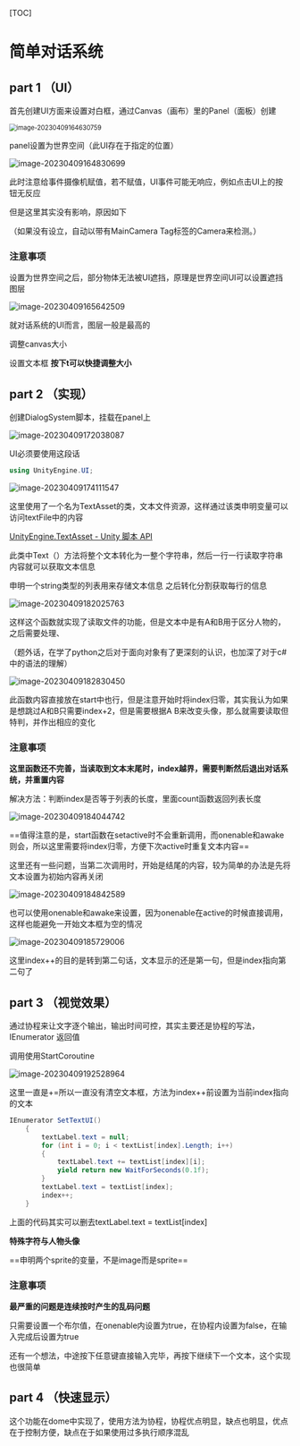 [TOC]

# 简单对话系统

## part 1					（UI）

首先创建UI方面来设置对白框，通过Canvas（画布）里的Panel（面板）创建

<img src="C:\Users\Pluto\AppData\Roaming\Typora\typora-user-images\image-20230409164630759.png" alt="image-20230409164630759" style="zoom: 80%;" />

panel设置为世界空间（此UI存在于指定的位置）

![image-20230409164830699](C:\Users\Pluto\AppData\Roaming\Typora\typora-user-images\image-20230409164830699.png)

此时注意给事件摄像机赋值，若不赋值，UI事件可能无响应，例如点击UI上的按钮无反应

但是这里其实没有影响，原因如下

（如果没有设立，自动以带有MainCamera Tag标签的Camera来检测。）

### 注意事项

设置为世界空间之后，部分物体无法被UI遮挡，原理是世界空间UI可以设置遮挡图层

![image-20230409165642509](C:\Users\Pluto\AppData\Roaming\Typora\typora-user-images\image-20230409165642509.png)

就对话系统的UI而言，图层一般是最高的

调整canvas大小

设置文本框  **按下t可以快捷调整大小**

## part 2					（实现）

创建DialogSystem脚本，挂载在panel上

![image-20230409172038087](C:\Users\Pluto\AppData\Roaming\Typora\typora-user-images\image-20230409172038087.png)

UI必须要使用这段话

```c#
using UnityEngine.UI;
```

![image-20230409174111547](C:\Users\Pluto\AppData\Roaming\Typora\typora-user-images\image-20230409174111547.png)

这里使用了一个名为TextAsset的类，文本文件资源，这样通过该类申明变量可以访问textFile中的内容

[UnityEngine.TextAsset - Unity 脚本 API](https://docs.unity.cn/cn/2019.4/ScriptReference/TextAsset.html)

此类中Text（）方法将整个文本转化为一整个字符串，然后一行一行读取字符串内容就可以获取文本信息

申明一个string类型的列表用来存储文本信息 之后转化分割获取每行的信息

![image-20230409182025763](C:\Users\Pluto\AppData\Roaming\Typora\typora-user-images\image-20230409182025763.png)

这样这个函数就实现了读取文件的功能，但是文本中是有A和B用于区分人物的，之后需要处理、



（题外话，在学了python之后对于面向对象有了更深刻的认识，也加深了对于c#中的语法的理解）

![image-20230409182830450](C:\Users\Pluto\AppData\Roaming\Typora\typora-user-images\image-20230409182830450.png)

此函数内容直接放在start中也行，但是注意开始时将index归零，其实我认为如果是想跳过A和B只需要index+2，但是需要根据A B来改变头像，那么就需要读取但特判，并作出相应的变化

### 注意事项

**这里函数还不完善，当读取到文本末尾时，index越界，需要判断然后退出对话系统，并重置内容**

解决方法：判断index是否等于列表的长度，里面count函数返回列表长度

![image-20230409184044742](C:\Users\Pluto\AppData\Roaming\Typora\typora-user-images\image-20230409184044742.png)

==值得注意的是，start函数在setactive时不会重新调用，而onenable和awake则会，所以这里需要将index归零，方便下次active时重复文本内容==

这里还有一些问题，当第二次调用时，开始是结尾的内容，较为简单的办法是先将文本设置为初始内容再关闭

![image-20230409184842589](C:\Users\Pluto\AppData\Roaming\Typora\typora-user-images\image-20230409184842589.png)

也可以使用onenable和awake来设置，因为onenable在active的时候直接调用，这样也能避免一开始文本框为空的情况

![image-20230409185729006](C:\Users\Pluto\AppData\Roaming\Typora\typora-user-images\image-20230409185729006.png)

这里index++的目的是转到第二句话，文本显示的还是第一句，但是index指向第二句了

## part 3					（视觉效果）

通过协程来让文字逐个输出，输出时间可控，其实主要还是协程的写法，IEnumerator  返回值

调用使用StartCoroutine

![image-20230409192528964](C:\Users\Pluto\AppData\Roaming\Typora\typora-user-images\image-20230409192528964.png)

这里一直是+=所以一直没有清空文本框，方法为index++前设置为当前index指向的文本

```c#
IEnumerator SetTextUI()
    {
    	textLabel.text = null;
        for (int i = 0; i < textList[index].Length; i++)
        {
            textLabel.text += textList[index][i];
            yield return new WaitForSeconds(0.1f);
        }
        textLabel.text = textList[index];
        index++;
    }
```

上面的代码其实可以删去textLabel.text = textList[index]

**特殊字符与人物头像**

==申明两个sprite的变量，不是image而是sprite==

### 注意事项

**最严重的问题是连续按时产生的乱码问题**

只需要设置一个布尔值，在onenable内设置为true，在协程内设置为false，在输入完成后设置为true



还有一个想法，中途按下任意键直接输入完毕，再按下继续下一个文本，这个实现也很简单

## part 4					（快速显示）

这个功能在dome中实现了，使用方法为协程，协程优点明显，缺点也明显，优点在于控制方便，缺点在于如果使用过多执行顺序混乱
